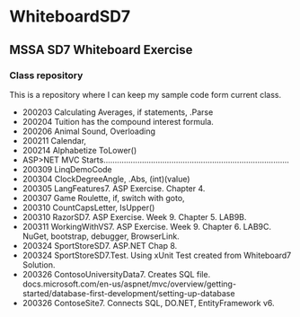 # WhiteboardSD7
## MSSA SD7 Whiteboard Exercise
### Class repository

This is a repository where I can keep my sample code form current class.

- 200203 Calculating Averages, if statements, .Parse
- 200204 Tuition has the compound interest formula.
- 200206 Animal Sound, Overloading
- 200211 Calendar, 
- 200214 Alphabetize ToLower()
- ASP>NET MVC Starts..................................................................................
- 200309 LinqDemoCode
- 200304 ClockDegreeAngle, .Abs, (int)(value)
- 200305 LangFeatures7. ASP Exercise. Chapter 4.
- 200307 Game Roulette, if, switch with goto, 
- 200310 CountCapsLetter, IsUpper()
- 200310 RazorSD7. ASP Exercise. Week 9. Chapter 5. LAB9B.
- 200311 WorkingWithVS7. ASP Exercise. Week 9. Chapter 6. LAB9C. NuGet, bootstrap, debugger, BrowserLink.
- 200324 SportStoreSD7.  ASP.NET Chap 8. 
- 200324 SportStoreSD7.Test. Using xUnit Test created from Whiteboard7 Solution.
- 200326 ContosoUniversityData7. Creates SQL file. docs.microsoft.com/en-us/aspnet/mvc/overview/getting-started/database-first-development/setting-up-database
- 200326 ContoseSite7. Connects SQL, DO.NET, EntityFramework v6.
